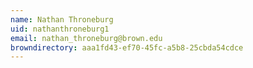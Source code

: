 ```yaml
---
name: Nathan Throneburg
uid: nathanthroneburg1
email: nathan_throneburg@brown.edu
browndirectory: aaa1fd43-ef70-45fc-a5b8-25cbda54cdce
---
```

